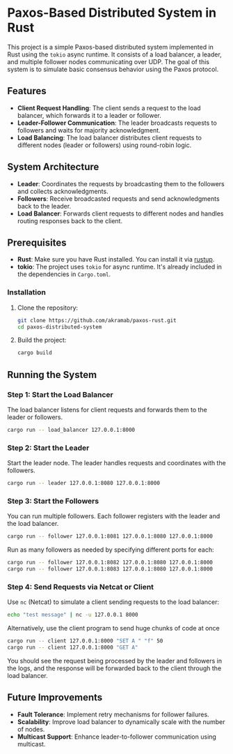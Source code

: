 # Paxos-Based Distributed System in Rust

This project is a simple Paxos-based distributed system implemented in Rust using the `tokio` async runtime. It consists of a load balancer, a leader, and multiple follower nodes communicating over UDP. The goal of this system is to simulate basic consensus behavior using the Paxos protocol.

## Features
- **Client Request Handling**: The client sends a request to the load balancer, which forwards it to a leader or follower.
- **Leader-Follower Communication**: The leader broadcasts requests to followers and waits for majority acknowledgment.
- **Load Balancing**: The load balancer distributes client requests to different nodes (leader or followers) using round-robin logic.

## System Architecture
- **Leader**: Coordinates the requests by broadcasting them to the followers and collects acknowledgments.
- **Followers**: Receive broadcasted requests and send acknowledgments back to the leader.
- **Load Balancer**: Forwards client requests to different nodes and handles routing responses back to the client.

## Prerequisites
- **Rust**: Make sure you have Rust installed. You can install it via [rustup](https://rustup.rs/).
- **tokio**: The project uses `tokio` for async runtime. It's already included in the dependencies in `Cargo.toml`.

### Installation
1. Clone the repository:
   ```bash
   git clone https://github.com/akramab/paxos-rust.git
   cd paxos-distributed-system
   ```
2. Build the project:
   ```bash
   cargo build
   ```

## Running the System

### Step 1: Start the Load Balancer
The load balancer listens for client requests and forwards them to the leader or followers.

```bash
cargo run -- load_balancer 127.0.0.1:8000
```

### Step 2: Start the Leader
Start the leader node. The leader handles requests and coordinates with the followers.

```bash
cargo run -- leader 127.0.0.1:8080 127.0.0.1:8000
```

### Step 3: Start the Followers
You can run multiple followers. Each follower registers with the leader and the load balancer.

```bash
cargo run -- follower 127.0.0.1:8081 127.0.0.1:8080 127.0.0.1:8000
```

Run as many followers as needed by specifying different ports for each:
```bash
cargo run -- follower 127.0.0.1:8082 127.0.0.1:8080 127.0.0.1:8000
cargo run -- follower 127.0.0.1:8083 127.0.0.1:8080 127.0.0.1:8000
```

### Step 4: Send Requests via Netcat or Client
Use `nc` (Netcat) to simulate a client sending requests to the load balancer:

```bash
echo "test message" | nc -u 127.0.0.1 8000
```

Alternatively, use the client program to send huge chunks of code at once

```bash
cargo run -- client 127.0.0.1:8000 "SET A " "f" 50
cargo run -- client 127.0.0.1:8000 "GET A"
```

You should see the request being processed by the leader and followers in the logs, and the response will be forwarded back to the client through the load balancer.

## Future Improvements
- **Fault Tolerance**: Implement retry mechanisms for follower failures.
- **Scalability**: Improve load balancer to dynamically scale with the number of nodes.
- **Multicast Support**: Enhance leader-to-follower communication using multicast.
